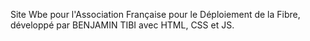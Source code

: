 Site Wbe pour l'Association Française pour le Déploiement de la Fibre, développé par BENJAMIN TIBI avec HTML, CSS et JS.
